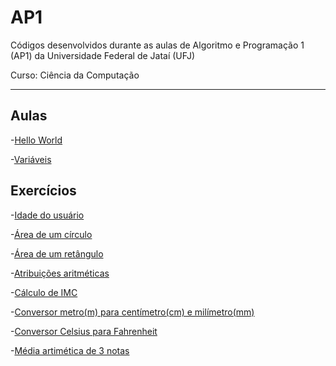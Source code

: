 # AP1
Códigos desenvolvidos durante as aulas de Algoritmo e Programação 1 (AP1) da Universidade Federal de Jataí (UFJ)

Curso: Ciência da Computação

-----------------------------------------------------------------------------------------------------------------
## Aulas

-[Hello World](https://github.com/Schneiderss/AP1/blob/main/hello_world.c)

-[Variáveis](https://github.com/Schneiderss/AP1/blob/main/vari%C3%A1veis.c)

## Exercícios

-[Idade do usuário](https://github.com/Schneiderss/AP1/blob/main/idade%20do%20usu%C3%A1rio.c)

-[Área de um círculo]()

-[Área de um retângulo]()

-[Atribuições aritméticas]()

-[Cálculo de IMC]()

-[Conversor metro(m) para centímetro(cm) e milímetro(mm)]()

-[Conversor Celsius para Fahrenheit]()

-[Média artimética de 3 notas]()
